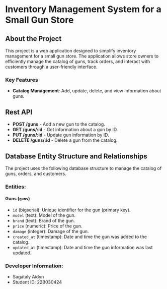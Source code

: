 # Inventory Management System for a Small Gun Store

## About the Project

This project is a web application designed to simplify inventory management for a small gun store. The application allows store owners to efficiently manage the catalog of guns, track orders, and interact with customers through a user-friendly interface.

### Key Features

- **Catalog Management**: Add, update, delete, and view information about guns.

## Rest API
- **POST /guns** - Add a new gun to the catalog.
- **GET /guns/:id** - Get information about a gun by ID.
- **PUT /guns/:id** - Update gun information by ID.
- **DELETE /guns/:id** - Delete a gun from the catalog.
  


## Database Entity Structure and Relationships

The project uses the following database structure to manage the catalog of guns, orders, and customers.

### Entities:

#### Guns (`guns`)

- `id` (bigserial): Unique identifier for the gun (primary key).
- `model` (text): Model of the gun.
- `brand` (text): Brand of the gun.
- `price` (numeric): Price of the gun.
- `damage` (integer): Damage of the gun.
- `created_at` (timestamp): Date and time the gun was added to the catalog.
- `updated_at` (timestamp): Date and time the gun information was last updated.

### Developer Information:

- Sagataly Aidyn
- Student ID: 22B030424
